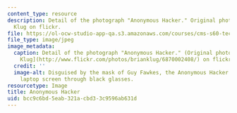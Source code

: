 ```yaml
---
content_type: resource
description: Detail of the photograph "Anonymous Hacker." Original photograph by Brian
  Klug on flickr.
file: https://ol-ocw-studio-app-qa.s3.amazonaws.com/courses/cms-s60-technopanics-moral-panics-about-technology-spring-2013/bcc9c6bd5eab321acbd33c9596ab631d_CMS-S60s13.jpg
file_type: image/jpeg
image_metadata:
  caption: Detail of the photograph "Anonymous Hacker." (Original photograph by [Brian
    Klug](http://www.flickr.com/photos/brianklug/6870002408/) on flickr.)
  credit: ''
  image-alt: Disguised by the mask of Guy Fawkes, the Anonymous Hacker peers at his
    laptop screen through black glasses.
resourcetype: Image
title: Anonymous Hacker
uid: bcc9c6bd-5eab-321a-cbd3-3c9596ab631d
---
```

